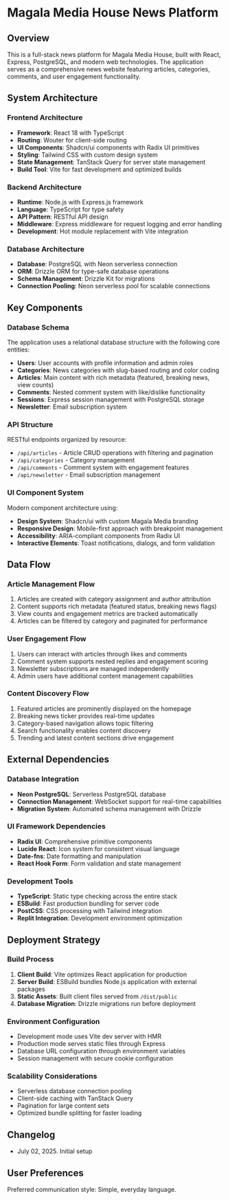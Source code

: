 # Magala Media House News Platform

## Overview

This is a full-stack news platform for Magala Media House, built with React, Express, PostgreSQL, and modern web technologies. The application serves as a comprehensive news website featuring articles, categories, comments, and user engagement functionality.

## System Architecture

### Frontend Architecture
- **Framework**: React 18 with TypeScript
- **Routing**: Wouter for client-side routing
- **UI Components**: Shadcn/ui components with Radix UI primitives
- **Styling**: Tailwind CSS with custom design system
- **State Management**: TanStack Query for server state management
- **Build Tool**: Vite for fast development and optimized builds

### Backend Architecture
- **Runtime**: Node.js with Express.js framework
- **Language**: TypeScript for type safety
- **API Pattern**: RESTful API design
- **Middleware**: Express middleware for request logging and error handling
- **Development**: Hot module replacement with Vite integration

### Database Architecture
- **Database**: PostgreSQL with Neon serverless connection
- **ORM**: Drizzle ORM for type-safe database operations
- **Schema Management**: Drizzle Kit for migrations
- **Connection Pooling**: Neon serverless pool for scalable connections

## Key Components

### Database Schema
The application uses a relational database structure with the following core entities:

- **Users**: User accounts with profile information and admin roles
- **Categories**: News categories with slug-based routing and color coding
- **Articles**: Main content with rich metadata (featured, breaking news, view counts)
- **Comments**: Nested comment system with like/dislike functionality
- **Sessions**: Express session management with PostgreSQL storage
- **Newsletter**: Email subscription system

### API Structure
RESTful endpoints organized by resource:

- `/api/articles` - Article CRUD operations with filtering and pagination
- `/api/categories` - Category management
- `/api/comments` - Comment system with engagement features
- `/api/newsletter` - Email subscription management

### UI Component System
Modern component architecture using:

- **Design System**: Shadcn/ui with custom Magala Media branding
- **Responsive Design**: Mobile-first approach with breakpoint management
- **Accessibility**: ARIA-compliant components from Radix UI
- **Interactive Elements**: Toast notifications, dialogs, and form validation

## Data Flow

### Article Management Flow
1. Articles are created with category assignment and author attribution
2. Content supports rich metadata (featured status, breaking news flags)
3. View counts and engagement metrics are tracked automatically
4. Articles can be filtered by category and paginated for performance

### User Engagement Flow
1. Users can interact with articles through likes and comments
2. Comment system supports nested replies and engagement scoring
3. Newsletter subscriptions are managed independently
4. Admin users have additional content management capabilities

### Content Discovery Flow
1. Featured articles are prominently displayed on the homepage
2. Breaking news ticker provides real-time updates
3. Category-based navigation allows topic filtering
4. Search functionality enables content discovery
5. Trending and latest content sections drive engagement

## External Dependencies

### Database Integration
- **Neon PostgreSQL**: Serverless PostgreSQL database
- **Connection Management**: WebSocket support for real-time capabilities
- **Migration System**: Automated schema management with Drizzle

### UI Framework Dependencies
- **Radix UI**: Comprehensive primitive components
- **Lucide React**: Icon system for consistent visual language
- **Date-fns**: Date formatting and manipulation
- **React Hook Form**: Form validation and state management

### Development Tools
- **TypeScript**: Static type checking across the entire stack
- **ESBuild**: Fast production bundling for server code
- **PostCSS**: CSS processing with Tailwind integration
- **Replit Integration**: Development environment optimization

## Deployment Strategy

### Build Process
1. **Client Build**: Vite optimizes React application for production
2. **Server Build**: ESBuild bundles Node.js application with external packages
3. **Static Assets**: Built client files served from `/dist/public`
4. **Database Migration**: Drizzle migrations run before deployment

### Environment Configuration
- Development mode uses Vite dev server with HMR
- Production mode serves static files through Express
- Database URL configuration through environment variables
- Session management with secure cookie configuration

### Scalability Considerations
- Serverless database connection pooling
- Client-side caching with TanStack Query
- Pagination for large content sets
- Optimized bundle splitting for faster loading

## Changelog
- July 02, 2025. Initial setup

## User Preferences

Preferred communication style: Simple, everyday language.
